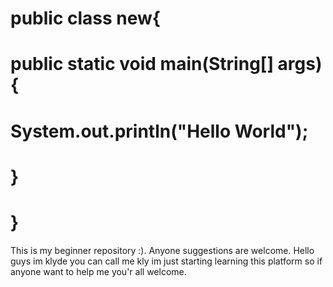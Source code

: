 # public class new{
#  public static void main(String[] args){
#    System.out.println("Hello World");
#  }
# }
This is my beginner repository :). Anyone suggestions are welcome.
Hello guys im klyde you can call me kly im just starting learning this platform so if anyone want to help me you'r all welcome.
